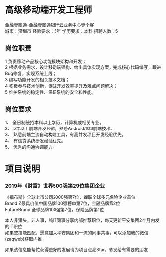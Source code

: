 # 高级移动端开发工程师
金融壹账通-金融壹账通银行云业务中心壹个客  
城市：深圳市 经验要求：5年 学历要求：本科  招聘人数：5

## 岗位职责
1 负责移动产品核心功能模块架构和开发；   
2 根据业务需求，设计移动端架构、给出具体实现方案，完成核心代码编写，跟进Bug修复，实现系统上线；   
3 编写功能开发的相关技术文档；   
4 积极参与技术创新，促进开发效率提升及难点问题解决；   
5 维护系统的稳定性、保证系统的安全和性能。

## 岗位要求
1、	全日制统招本科以上学历，计算机或相关专业。   
2、	5年以上前端开发经验，熟悉Android/IOS前端技术。   
3、	熟悉前端主流自动构建工具，有高并发项目开发经验优先。   
4、	有信贷系统研发经验优先。   
5、  优秀的沟通协调能力。

# 项目说明

### 2019年《财富》世界500强第29位集团企业
《福布斯》全球上市公司2000强第7位，蝉联全球多元保险企业首位  
Brand Z最具价值中国品牌100强榜单第7位，金融品牌第2位  
FutureBrand 全球品牌100强第7位，保险品牌第1位

本人非猎头，非人事，纯IT同事分享内部推荐职位，每天更新平安集团2个月内发的IT职位  
如果您技能匹配，愿意加入平安集团和一流的同事共事，可以添加我的微信(zaqweb)获取内推 

如果该信息能帮忙获得更好的发展请为项目点亮Star，转发给有需要的朋友




